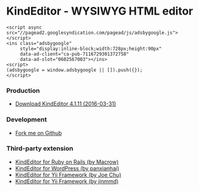 # KindEditor - WYSIWYG HTML editor

````
<script async src="//pagead2.googlesyndication.com/pagead/js/adsbygoogle.js"></script>
<ins class="adsbygoogle"
     style="display:inline-block;width:728px;height:90px"
     data-ad-client="ca-pub-7116729301372758"
     data-ad-slot="0602567003"></ins>
<script>
(adsbygoogle = window.adsbygoogle || []).push({});
</script>
````

### Production

* [Download KindEditor 4.1.11 (2016-03-31)](https://github.com/kindsoft/kindeditor/releases/download/v4.1.11/kindeditor-4.1.11-en.zip)

### Development

* [Fork me on Github](https://github.com/kindsoft/kindeditor)

### Third-party extension

* [KindEditor for Ruby on Rails (by Macrow)](https://github.com/Macrow/rails_kindeditor)
* [KindEditor for WordPress (by panxianhai)](https://github.com/panxianhai/kindeditor-for-wordpress)
* [KindEditor for Yii Framework (by Joe Chu)](http://www.yiiframework.com/extension/kindeditor)
* [KindEditor for Yii Framework (by jinmmd)](http://www.yiiframework.com/extension/yii-kindeditor)
